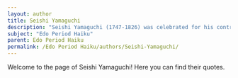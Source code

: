 ```yaml
---
layout: author
title: Seishi Yamaguchi
description: "Seishi Yamaguchi (1747-1826) was celebrated for his contributions to haiku during the Edo period, often focusing on the interplay between nature and human emotion in his poetic expressions."
subject: "Edo Period Haiku"
parent: Edo Period Haiku
permalink: /Edo Period Haiku/authors/Seishi-Yamaguchi/
---
```


Welcome to the page of Seishi Yamaguchi! Here you can find their quotes.
